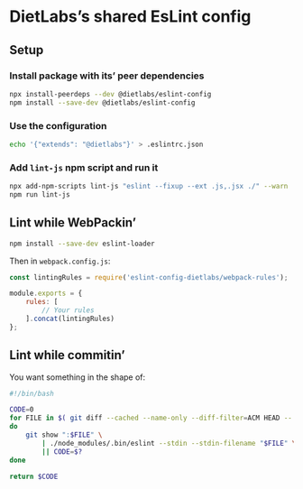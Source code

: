 # DietLabs’s shared EsLint config

## Setup

### Install package with its’ peer dependencies

```sh
npx install-peerdeps --dev @dietlabs/eslint-config
npm install --save-dev @dietlabs/eslint-config
```

### Use the configuration

```sh
echo '{"extends": "@dietlabs"}' > .eslintrc.json
```

### Add `lint-js` npm script and run it

```sh
npx add-npm-scripts lint-js "eslint --fixup --ext .js,.jsx ./" --warn
npm run lint-js
```

## Lint while WebPackin’

```sh
npm install --save-dev eslint-loader
```

Then in `webpack.config.js`:

```js
const lintingRules = require('eslint-config-dietlabs/webpack-rules');

module.exports = {
    rules: [
        // Your rules
    ].concat(lintingRules)
};
```


## Lint while commitin’

You want something in the shape of:

```sh
#!/bin/bash

CODE=0
for FILE in $( git diff --cached --name-only --diff-filter=ACM HEAD -- '*.js' '*.jsx' )
do
    git show ":$FILE" \
        | ./node_modules/.bin/eslint --stdin --stdin-filename "$FILE" \
        || CODE=$?
done

return $CODE
```

